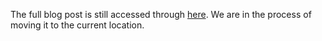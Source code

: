 The full blog post is still accessed through [here](https://www.1onepsilon.com/single-post/2018/11/10/Introducing-MATH-TEACHERS-CODE). We are in the process of moving it to the current location.


